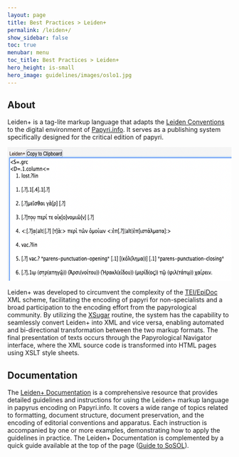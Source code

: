 ```yaml
---
layout: page
title: Best Practices > Leiden+
permalink: /leiden+/
show_sidebar: false
toc: true
menubar: menu
toc_title: Best Practices > Leiden+
hero_height: is-small
hero_image: guidelines/images/oslo1.jpg
---
```

## About
Leiden+ is a tag-lite markup language that adapts the [Leiden Conventions](https://en.wikipedia.org/wiki/Leiden_Conventions) to the digital environment of [Papyri.info](https://papyri.info/). 
It serves as a publishing system specifically designed for the critical edition of papyri.

  <img src="/guidelines/images/leiden+.png" style="width:600px; height:300px;">  
  
  
Leiden+ was developed to circumvent the complexity of the [TEI/EpiDoc](https://encode-guidelines.github.io/guidelines/epidoc/) XML scheme, facilitating the encoding of papyri 
for non-specialists and a broad participation to the encoding effort from the papyrological community. By utilizing the [XSugar](https://github.com/papyri/xsugar) 
routine, the system has the capability to seamlessly convert Leiden+ into XML and vice versa, enabling automated and bi-directional 
transformation between the two markup formats. The final presentation of texts occurs through the Papyrological Navigator interface, 
where the XML source code is transformed into HTML pages using XSLT style sheets. 

## Documentation
The [Leiden+ Documentation](https://papyri.info/docs/leiden_plus) is a comprehensive resource that provides detailed guidelines and instructions 
for using the Leiden+ markup language in papyrus encoding on Papyri.info. 
It covers a wide range of topics related to formatting, document structure, document preservation, 
and the encoding of editorial conventions and apparatus. Each instruction is accompanied by one or more examples, 
demonstrating how to apply the guidelines in practice.
The Leiden+ Documentation is complemented by a quick guide available at the top of the page ([Guide to SoSOL](https://docs.google.com/document/d/184yKsyRCRtrxW3rK5pfyokr-U9uc0cALrm3k0IQu-gE/edit)). 